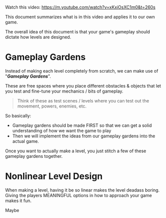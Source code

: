 Watch this video: <https://m.youtube.com/watch?v=xKxiOsXC1m0&t=260s>

This document summarizes what is in this video and applies it to our own game.

The overall idea of this document is that your game's gameplay should dictate how levels are designed.

# Gameplay Gardens

Instead of making each level completely from scratch, we can make use of "***Gameplay Gardens***".

These are free spaces where you place different obstacles & objects that let you test and fine-tune your mechanics / bits of gameplay.

> Think of these as test scenes / levels where you can test out the movement, powers, enemies, etc.

So basically:

- Gameplay gardens should be made FIRST so that we can get a solid understanding of how we want the game to play
- Then we will implement the ideas from our gameplay gardens into the actual game.

Once you want to actually make a level, you just stitch a few of these gameplay gardens together.

# Nonlinear Level Design

When making a level, having it be so linear makes the level deadass boring. Giving the players MEANINGFUL options in how to approach your game makes it fun.

Maybe 
